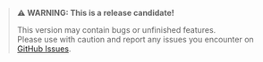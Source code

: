 
> **⚠️ WARNING: This is a release candidate!**
>
> This version may contain bugs or unfinished features.  
> Please use with caution and report any issues you encounter on [GitHub Issues](https://github.com/damachine/coolerdash/issues).
